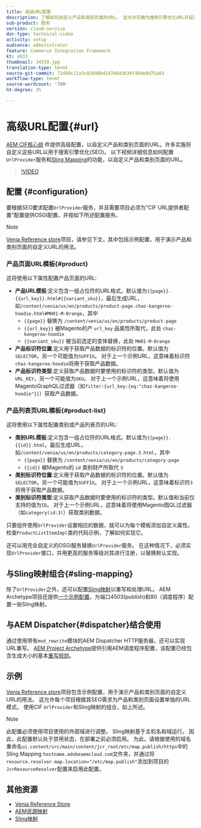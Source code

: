 ```yaml
---
title: 高级URL配置
description: 了解如何自定义产品和类别页面的URL。 这允许实施为搜索引擎优化URL并促进发现。
sub-product: 商务
version: cloud-service
doc-type: technical-video
activity: setup
audience: administrator
feature: Commerce Integration Framework
kt: 4933
thumbnail: 34350.jpg
translation-type: tm+mt
source-git-commit: 72d98c21a3c02b98bd2474843b36f499e8d75a03
workflow-type: tm+mt
source-wordcount: '789'
ht-degree: 3%

---
```



# 高级URL配置{#url}

[AEM CIF核心组](https://github.com/adobe/aem-core-cif-components) 件提供高级配置，以自定义产品和类别页面的URL。许多实施将自定义这些URL以用于搜索引擎优化(SEO)。  以下视频详细信息如何配置`UrlProvider`服务和[Sling Mapping](https://sling.apache.org/documentation/the-sling-engine/mappings-for-resource-resolution.html)的功能，以自定义产品和类别页面的URL。

>[!VIDEO](https://video.tv.adobe.com/v/34350/?quality=12)

## 配置 {#configuration}

要根据SEO要求配置`UrlProvider`服务，并且需要项目必须为“CIF URL提供者配置”配置提供OSGI配置，并按如下所述配置服务。

>[!NOTE]
>
> [Venia Reference store](https://github.com/adobe/aem-cif-guides-venia)项目，请参见下文，其中包括示例配置，用于演示产品和类别页面的自定义URL的用法。

### 产品页面URL模板{#product}

这将使用以下属性配置产品页面的URL:

* **产品URL模板**:定义包含一组占位符的URL格式。默认值为`{{page}}.{{url_key}}.html#{{variant_sku}}`，最后生成URL，如`/content/venia/us/en/products/product-page.chaz-kangeroo-hoodie.html#MH01-M-Orange`，其中
   * `{{page}}` 替换为  `/content/venia/us/en/products/product-page`
   * `{{url_key}}` 被Magento的产 `url_key` 品属性所取代，此处  `chaz-kangeroo-hoodie`
   * `{{variant_sku}}` 被当前选定的变体替换，此处  `MH01-M-Orange`
* **产品标识符位置**:定义用于获取产品数据的标识符的位置。默认值为`SELECTOR`，另一个可能值为`SUFFIX`。 对于上一个示例URL，这意味着标识符`chaz-kangeroo-hoodie`将用于获取产品数据。
* **产品标识符类型**:定义获取产品数据时要使用的标识符的类型。默认值为`URL_KEY`，另一个可能值为`SKU`。 对于上一个示例URL，这意味着将使用MagentoGraphQL过滤器（如`filter:{url_key:{eq:"chaz-kangeroo-hoodie"}}`）获取产品数据。

### 产品列表页URL模板{#product-list}

这将使用以下属性配置类别或产品列表页的URL:

* **类别URL模板**:定义包含一组占位符的URL格式。默认值为`{{page}}.{{id}}.html`，最后生成URL，如`/content/venia/us/en/products/category-page.3.html`，其中
   * `{{page}}` 替换为  `/content/venia/us/en/products/category-page`
   * `{{id}}` 被Magento的 `id` 类别财产所取代  `3`
* **类别标识符位置**:定义用于获取产品数据的标识符的位置。默认值为`SELECTOR`，另一个可能值为`SUFFIX`。 对于上一个示例URL，这意味着标识符`3`将用于获取产品数据。
* **类别标识符类型**:定义获取产品数据时要使用的标识符的类型。默认值和当前仅支持的值为`ID`。 对于上一个示例URL，这意味着将使用Magento图QL过滤器（如`category(id:3)`）获取类别数据。

只要组件使用`UrlProvider`设置相应的数据，就可以为每个模板添加自定义属性。 检查`ProductListItemImpl`类的代码示例，了解如何实现它。

还可以用完全自定义的OSGi服务替换`UrlProvider`服务。 在这种情况下，必须实现`UrlProvider`接口，并用更高的服务等级对其进行注册，以替换默认实现。

## 与Sling映射组合{#sling-mapping}

除了`UrlProvider`之外，还可以配置[Sling映射](https://sling.apache.org/documentation/the-sling-engine/mappings-for-resource-resolution.html)以重写和处理URL。 AEM Archetype项目还提供[一个示例配置](https://github.com/adobe/aem-cif-project-archetype/tree/master/src/main/archetype/samplecontent/src/main/content/jcr_root/etc/map.publish)，为端口4503(publish)和80（调度程序）配置一些Sling映射。

## 与AEM Dispatcher{#dispatcher}结合使用

通过使用带有`mod_rewrite`模块的AEM Dispatcher HTTP服务器，还可以实现URL重写。 [AEM Project Archetype](https://github.com/adobe/aem-project-archetype)提供引用AEM调度程序配置，该配置已经包含生成大小的基本[重写规则](https://github.com/adobe/aem-project-archetype/tree/master/src/main/archetype/dispatcher.cloud)。

## 示例

[Venia Reference store](https://github.com/adobe/aem-cif-guides-venia)项目包含示例配置，用于演示产品和类别页面的自定义URL的用法。 这允许每个项目根据其SEO需求为产品和类别页面设置单独的URL模式。 使用CIF `UrlProvider`和Sling映射的组合，如上所述。

>[!NOTE]
>
>此配置必须使用项目使用的外部域进行调整。 Sling映射基于主机名和域运行。 因此，此配置默认处于禁用状态，在部署之前必须启用。 为此，请根据使用的域名重命名`ui.content/src/main/content/jcr_root/etc/map.publish/https`中的Sling Mapping `hostname.adobeaemcloud.com`文件夹，并通过将`resource.resolver.map.location="/etc/map.publish"`添加到项目的`JcrResourceResolver`配置来启用此配置。

## 其他资源

* [Venia Reference Store](https://github.com/adobe/aem-cif-guides-venia)
* [AEM资源映射](https://docs.adobe.com/content/help/en/experience-manager-65/deploying/configuring/resource-mapping.html)
* [Sling映射](https://sling.apache.org/documentation/the-sling-engine/mappings-for-resource-resolution.html)
